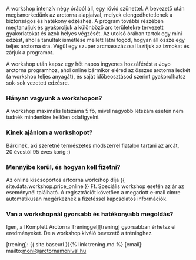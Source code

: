A workshop intenzív négy órából áll, egy rövid szünettel. A bevezető után megismerkedünk az arctorna alapjaival, melyek elengedhetetlenek a biztonságos és hatékony edzéshez. A program további részében megtanuljuk és gyakoroljuk a különböző arc területekre tervezett gyakorlatokat és azok helyes végzését. Az utolsó órában tartok egy mini edzést, ahol a tanultak ismétlése mellett látni fogod, hogyan áll össze egy teljes arctorna óra. Végül egy szuper arcmasszázzsal lazítjuk az izmokat és zárjuk a programot.

A workshop után kapsz egy hét napos ingyenes hozzáférést a Joyo arctorna programhoz, ahol online bármikor eléred az összes arctorna leckét (a workshop teljes anyagát), és saját időbeosztásod szerint gyakorolhatsz sok-sok vezetett edzésre.

### Hányan vagyunk a&nbsp;workshopon?

A workshop maximális létszáma 5 fő, mivel nagyobb létszám esetén nem
tudnék mindenkire kellően&nbsp;odafigyelni.

### Kinek ajánlom a&nbsp;workshopot?

Bárkinek, aki szeretné természetes módszerrel fiatalon tartani az
arcát, 20&nbsp;évestől <span class="u-NoWrap">95&nbsp;éves korig :)</span>

### Mennyibe kerül, és hogyan kell fizetni?

Az online kiscsoportos artcorna workshop díja {{
site.data.workshop.price_online }}&nbsp;Ft. Speciális workshop esetén az ár az eseménynél található. A regisztrációt követően a megadott e-mail címre automatikusan megérkeznek a fizetéssel kapcsolatos információk.

### Van a workshopnál gyorsabb és hatékonyabb&nbsp;megoldás?

Igen, a [Komplett Arctorna Tréninggel][trening]
gyorsabban érhetsz el eredményeket. De a workshop kiváló bevezető
a tréninghez.


[trening]: {{ site.baseurl }}{% link trening.md %}
[email]: mailto:moni@arctornamonival.hu
